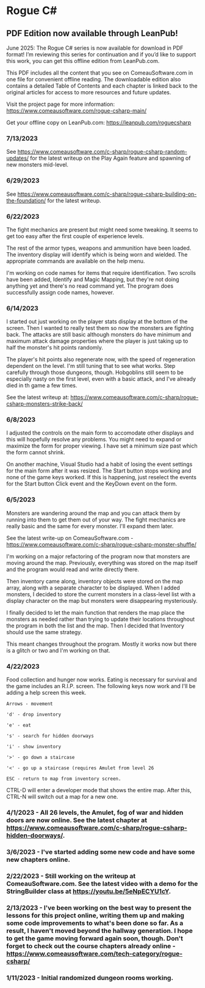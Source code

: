 # Rogue C#

## PDF Edition now available through LeanPub!

June 2025: The Rogue C# series is now available for download in PDF format! I’m reviewing this series for continuation and if you’d like to support this work, 
you can get this offline edition from LeanPub.com.

This PDF includes all the content that you see on ComeauSoftware.com in one file for convenient offline reading. The downloadable edition also contains 
a detailed Table of Contents and each chapter is linked back to the original articles for access to more resources and future updates.

Visit the project page for more information:  https://www.comeausoftware.com/rogue-csharp-main/

Get your offline copy on LeanPub.com: https://leanpub.com/roguecsharp

### 7/13/2023

See https://www.comeausoftware.com/c-sharp/rogue-csharp-random-updates/ for the latest writeup on the Play Again feature and spawning of new
monsters mid-level.

### 6/29/2023

See https://www.comeausoftware.com/c-sharp/rogue-csharp-building-on-the-foundation/ for the latest writeup.

### 6/22/2023

The fight mechanics are present but might need some tweaking.  It seems to get too easy after the first couple of experience
levels.

The rest of the armor types, weapons and ammunition have been loaded.  The inventory display will identify which is being worn and wielded.
The appropriate commands are available on the help menu.

I'm working on code names for items that require identification.  Two scrolls have been added, Identify and Magic Mapping, but they're not
doing anything yet and there's no read command yet.  The program does successfully assign code names, however.

### 6/14/2023

I started out just working on the player stats display at the bottom of the screen. Then I wanted to really test them
so now the monsters are fighting back.  The attacks are still basic although monsters do have minimum and maximum attack
damage properties where the player is just taking up to half the monster's hit points randomly.

The player's hit points also regenerate now, with the speed of regeneration dependent on the level.  I'm still tuning that
to see what works.  Step carefully through those dungeons, though.  Hobgoblins still seem to be especially nasty on the first
level, even with a basic attack, and I've already died in th game a few times.  

See the latest writeup at:
https://www.comeausoftware.com/c-sharp/rogue-csharp-monsters-strike-back/


### 6/8/2023

I adjusted the controls on the main form to accomodate other displays and this will hopefully resolve any problems.
You might need to expand or maximize the form for proper viewing.  I have set a minimum size past which the form cannot
shrink.

On another machine, Visual Studio had a habit of losing the event settings for the main form after it was resized.
The Start button stops working and none of the game keys worked.  If this is happening, just reselect the events for
the Start button Click event and the KeyDown event on the form.


### 6/5/2023

Monsters are wandering around the map and you can attack them by running into them to get them out of your way.
The fight mechanics are really basic and the same for every monster.  I'll expand them later.

See the latest write-up on ComeauSoftware.com -
https://www.comeausoftware.com/c-sharp/rogue-csharp-monster-shuffle/

I'm working on a major refactoring of the program now that monsters are moving around the map.
Previously, everything was stored on the map itself and the program would read and write directly there.  

Then inventory came along, inventory objects were stored on the map array, along with a separate character to be displayed.
When I added monsters, I decided to store the current monsters in a class-level list with a display character on the map but 
monsters were disappearing mysteriously.

I finally decided to let the main function that renders the map place the monsters as needed rather than trying to update their
locations throughout the program in both the list and the map.  Then I decided that Inventory should use the same strategy.

This meant changes throughout the program.  Mostly it works now but there is a glitch or two and I'm working on that.



### 4/22/2023

Food collection and hunger now works.  Eating is necessary for survival and the game includes an R.I.P. screen.  The following keys now work and I'll be adding a help screen this week.
```
Arrows - movement

'd' - drop inventory

'e' - eat

's' - search for hidden doorways

'i' - show inventory

'>' - go down a staircase

'<' - go up a staircase (requires Amulet from level 26

ESC - return to map from inventory screen.
```
CTRL-D will enter a developer mode that shows the entire map.  After this, CTRL-N will switch out a map for a new one.

### 4/1/2023 - All 26 levels, the Amulet, fog of war and hidden doors are now online.  See the latest chapter at https://www.comeausoftware.com/c-sharp/rogue-csharp-hidden-doorways/.

### 3/6/2023 - I've started adding some new code and have some new chapters online. 

### 2/22/2023 - Still working on the writeup at ComeauSoftware.com.  See the latest video with a demo for the StringBuilder class at https://youtu.be/5eNpECYU1cY.  

### 2/13/2023 - I've been working on the best way to present the lessons for this project online, writing them up and making some code improvements to what's been done so far.  As a result, I haven't moved beyond the hallway generation.  I hope to get the game moving forward again soon, though.  Don't forget to check out the course chapters already online - https://www.comeausoftware.com/tech-category/rogue-csharp/ 

### 1/11/2023 - Initial randomized dungeon rooms working.
